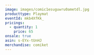 ```yaml
---
image: images/comic1esuguwru0ametdl.jpg
producttype: Playmat
eventId: mkb4XfKk_
pricings:
  - quantity: 1
    price: 65
onsale: true
asin: s-EYx-tUnHJ
merchandise: comiket
---
```

